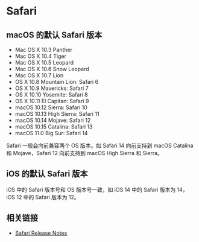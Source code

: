 # Safari

## macOS 的默认 Safari 版本

- Mac OS X 10.3 Panther
- Mac OS X 10.4 Tiger
- Mac OS X 10.5 Leopard
- Mac OS X 10.6 Snow Leopard
- Mac OS X 10.7 Lion
- OS X 10.8 Mountain Lion: Safari 6
- OS X 10.9 Mavericks: Safari 7
- OS X 10.10 Yosemite: Safari 8
- OS X 10.11 El Capitan: Safari 9
- macOS 10.12 Sierra: Safari 10
- macOS 10.13 High Sierra: Safari 11
- macOS 10.14 Mojave: Safari 12
- macOS 10.15 Catalina: Safari 13
- macOS 11.0 Big Sur: Safari 14

Safari 一般会向前兼容两个 OS 版本。如 Safari 14 向前支持到 macOS Catalina 和 Mojave，Safari 12 向前支持到 macOS High Sierra 和 Sierra。

## iOS 的默认 Safari 版本

iOS 中的 Safari 版本号和 OS 版本号一致，如 iOS 14 中的 Safari 版本为 14，iOS 12 中的 Safari 版本为 12。

## 相关链接

- [Safari Release Notes](https://developer.apple.com/documentation/safari-release-notes)
